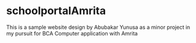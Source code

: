 # schoolportalAmrita
This is a sample website design by Abubakar Yunusa as a minor project in my pursuit for BCA Computer application with Amrita 
